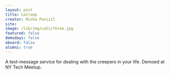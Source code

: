 ```yaml
---
layout: post
title: LoCreep
creator: Misha Ponizil
site:
image: /lib/img/cats/three.jpg
featured: false
demodays: false
eboard: false
alumni: true
---
```

A text-message service for dealing with the creepers in your life. Demoed at NY Tech Meetup.